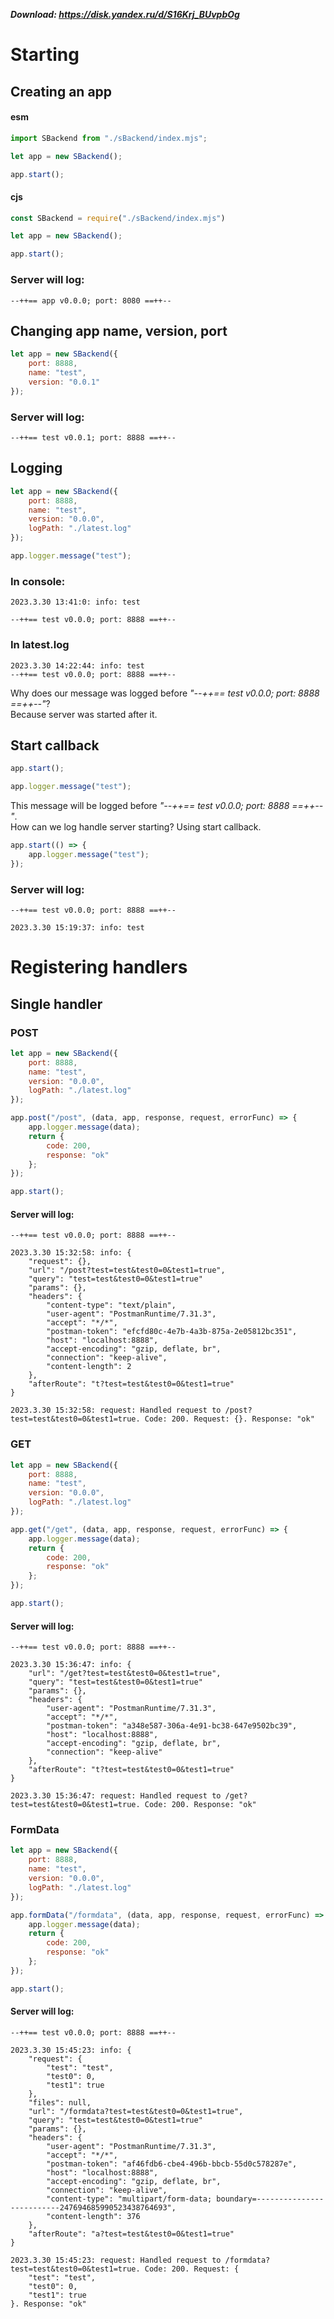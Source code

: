 ***Download: https://disk.yandex.ru/d/S16Krj_BUvpbOg***
# Starting
## Creating an app
#### esm
```javascript
import SBackend from "./sBackend/index.mjs";

let app = new SBackend();

app.start();
```
#### cjs
```javascript
const SBackend = require("./sBackend/index.mjs")

let app = new SBackend();

app.start();
```
### Server will log:
```
--++== app v0.0.0; port: 8080 ==++--
```
## Changing app name, version, port
```javascript
let app = new SBackend({
    port: 8888,
    name: "test",
    version: "0.0.1"
});
```
### Server will log:
```
--++== test v0.0.1; port: 8888 ==++--
```
## Logging
```javascript
let app = new SBackend({
    port: 8888,
    name: "test",
    version: "0.0.0",
    logPath: "./latest.log"
});

app.logger.message("test");
```
### In console:
```
2023.3.30 13:41:0: info: test

--++== test v0.0.0; port: 8888 ==++--
```
### In latest.log
```log
2023.3.30 14:22:44: info: test
--++== test v0.0.0; port: 8888 ==++--
```
Why does our message was logged before *"--++== test v0.0.0; port: 8888 ==++--"*?  
Because server was started after it.
## Start callback
```javascript
app.start();

app.logger.message("test");
```
This message will be logged before *"--++== test v0.0.0; port: 8888 ==++--"*.  
How can we log handle server starting? Using start callback.
```javascript
app.start(() => {
    app.logger.message("test");
});
```
### Server will log:
```
--++== test v0.0.0; port: 8888 ==++--

2023.3.30 15:19:37: info: test
```
# Registering handlers
## Single handler
### POST
```javascript
let app = new SBackend({
    port: 8888,
    name: "test",
    version: "0.0.0",
    logPath: "./latest.log"
});

app.post("/post", (data, app, response, request, errorFunc) => {
    app.logger.message(data);
    return {
        code: 200,
        response: "ok"
    };
});

app.start();
```
#### Server will log:
```
--++== test v0.0.0; port: 8888 ==++--

2023.3.30 15:32:58: info: {
    "request": {},
    "url": "/post?test=test&test0=0&test1=true",
    "query": "test=test&test0=0&test1=true"
    "params": {},
    "headers": {
        "content-type": "text/plain",
        "user-agent": "PostmanRuntime/7.31.3",
        "accept": "*/*",
        "postman-token": "efcfd80c-4e7b-4a3b-875a-2e05812bc351",
        "host": "localhost:8888",
        "accept-encoding": "gzip, deflate, br",
        "connection": "keep-alive",
        "content-length": 2
    },
    "afterRoute": "t?test=test&test0=0&test1=true"
}

2023.3.30 15:32:58: request: Handled request to /post?test=test&test0=0&test1=true. Code: 200. Request: {}. Response: "ok"
```
### GET
```javascript
let app = new SBackend({
    port: 8888,
    name: "test",
    version: "0.0.0",
    logPath: "./latest.log"
});

app.get("/get", (data, app, response, request, errorFunc) => {
    app.logger.message(data);
    return {
        code: 200,
        response: "ok"
    };
});

app.start();
```
#### Server will log:
```
--++== test v0.0.0; port: 8888 ==++--

2023.3.30 15:36:47: info: {
    "url": "/get?test=test&test0=0&test1=true",
    "query": "test=test&test0=0&test1=true"
    "params": {},
    "headers": {
        "user-agent": "PostmanRuntime/7.31.3",
        "accept": "*/*",
        "postman-token": "a348e587-306a-4e91-bc38-647e9502bc39",
        "host": "localhost:8888",
        "accept-encoding": "gzip, deflate, br",
        "connection": "keep-alive"
    },
    "afterRoute": "t?test=test&test0=0&test1=true"
}

2023.3.30 15:36:47: request: Handled request to /get?test=test&test0=0&test1=true. Code: 200. Response: "ok"
```
### FormData
```javascript
let app = new SBackend({
    port: 8888,
    name: "test",
    version: "0.0.0",
    logPath: "./latest.log"
});

app.formData("/formdata", (data, app, response, request, errorFunc) => {
    app.logger.message(data);
    return {
        code: 200,
        response: "ok"
    };
});

app.start();
```
#### Server will log:
```
--++== test v0.0.0; port: 8888 ==++--

2023.3.30 15:45:23: info: {
    "request": {
        "test": "test",
        "test0": 0,
        "test1": true
    },
    "files": null,
    "url": "/formdata?test=test&test0=0&test1=true",
    "query": "test=test&test0=0&test1=true"
    "params": {},
    "headers": {
        "user-agent": "PostmanRuntime/7.31.3",
        "accept": "*/*",
        "postman-token": "af46fdb6-cbe4-496b-bbcb-55d0c578287e",
        "host": "localhost:8888",
        "accept-encoding": "gzip, deflate, br",
        "connection": "keep-alive",
        "content-type": "multipart/form-data; boundary=--------------------------247694685990523438764693",
        "content-length": 376
    },
    "afterRoute": "a?test=test&test0=0&test1=true"
}

2023.3.30 15:45:23: request: Handled request to /formdata?test=test&test0=0&test1=true. Code: 200. Request: {
    "test": "test",
    "test0": 0,
    "test1": true
}. Response: "ok"
```